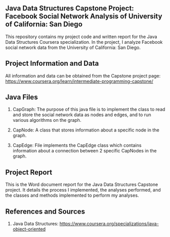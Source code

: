 Java Data Structures Capstone Project: Facebook Social Network Analysis of University of California: San Diego
----------------------------
This repository contains my project code and written report for the Java Data Structures Coursera specialization. In the project, 
I analyze Facebook social network data from the University of California: San Diego. 

Project Information and Data
--------------------------------
All information and data can be obtained from the Capstone project page:
https://www.coursera.org/learn/intermediate-programming-capstone/

Java Files
-----------------
1. CapGraph: The purpose of this java file is to implement the class to read and store the social network data as nodes and edges, and 
to run various algorithms on the graph. 

2. CapNode: A class that stores information about a specific node in the graph. 

3. CapEdge: File implements the CapEdge class which contains information about a connection between 2 specific CapNodes in the graph.


Project Report
--------------

This is the Word document report for the Java Data Structures Capstone project. It details the process I implemented, 
the analyses performed, and the classes and methods implemented to perform my analyses.

References and Sources
-----------------------
1. Java Data Structures: https://www.coursera.org/specializations/java-object-oriented


